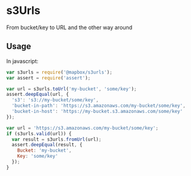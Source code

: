 # s3Urls

From bucket/key to URL and the other way around

## Usage

In javascript:

```javascript
var s3urls = require('@mapbox/s3urls');
var assert = require('assert');

var url = s3urls.toUrl('my-bucket', 'some/key');
assert.deepEqual(url, {
  's3': 's3://my-bucket/some/key',
  'bucket-in-path': 'https://s3.amazonaws.com/my-bucket/some/key',
  'bucket-in-host': 'https://my-bucket.s3.amazonaws.com/some/key'
});

var url = 'https://s3.amazonaws.com/my-bucket/some/key';
if (s3urls.valid(url)) {
  var result = s3urls.fromUrl(url);
  assert.deepEqual(result, {
    Bucket: 'my-bucket',
    Key: 'some/key'
  });
}
```
